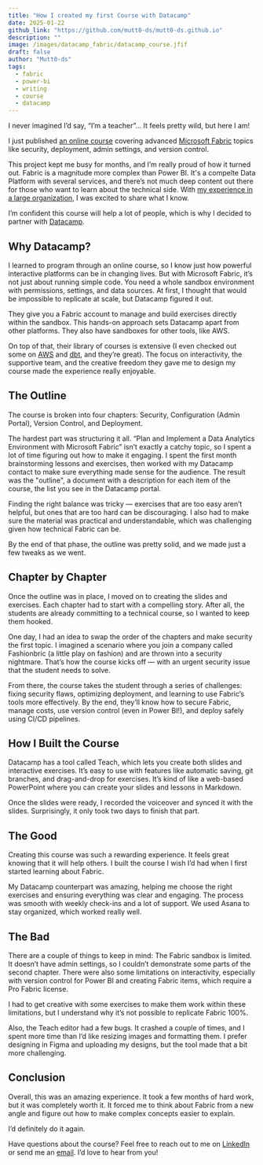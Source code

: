 ```yaml
---
title: "How I created my first Course with Datacamp"
date: 2025-01-22
github_link: "https://github.com/mutt0-ds/mutt0-ds.github.io"
description: ""
image: /images/datacamp_fabric/datacamp_course.jfif
draft: false
author: "Mutt0-ds"
tags:
  - fabric
  - power-bi
  - writing
  - course
  - datacamp
---
```


I never imagined I’d say, “I’m a teacher”...
It feels pretty wild, but here I am!

I just published [an online course](https://app.datacamp.com/learn/courses/plan-and-implement-a-data-analytics-environment-with-microsoft-fabric) covering advanced [Microsoft Fabric](https://www.microsoft.com/en-us/microsoft-fabric) topics like security, deployment, admin settings, and version control.

This project kept me busy for months, and I’m really proud of how it turned out. Fabric is a magnitude more complex than Power BI. It's a compelte Data Platform with several services, and there’s not much deep content out there for those who want to learn about the technical side. With [my experience in a large organization](https://mutt0-ds.github.io/posts/2024/10/my-talk-about-data-culture/), I was excited to share what I know.

I’m confident this course will help a lot of people, which is why I decided to partner with [Datacamp](https://datacamp.com/).

## Why Datacamp?

I learned to program through an online course, so I know just how powerful interactive platforms can be in changing lives. But with Microsoft Fabric, it’s not just about running simple code. You need a whole sandbox environment with permissions, settings, and data sources. At first, I thought that would be impossible to replicate at scale, but Datacamp figured it out.

They give you a Fabric account to manage and build exercises directly within the sandbox. This hands-on approach sets Datacamp apart from other platforms. They also have sandboxes for other tools, like AWS.

On top of that, their library of courses is extensive (I even checked out some on [AWS](https://www.datacamp.com/category/aws?page=1) and [dbt](https://app.datacamp.com/learn/courses/introduction-to-dbt), and they’re great). The focus on interactivity, the supportive team, and the creative freedom they gave me to design my course made the experience really enjoyable.

## The Outline

The course is broken into four chapters: Security, Configuration (Admin Portal), Version Control, and Deployment.

The hardest part was structuring it all. “Plan and Implement a Data Analytics Environment with Microsoft Fabric” isn’t exactly a catchy topic, so I spent a lot of time figuring out how to make it engaging. I spent the first month brainstorming lessons and exercises, then worked with my Datacamp contact to make sure everything made sense for the audience. The result was the "outline", a document with a description for each item of the course, the list you see in the Datacamp portal.

Finding the right balance was tricky — exercises that are too easy aren’t helpful, but ones that are too hard can be discouraging. I also had to make sure the material was practical and understandable, which was challenging given how technical Fabric can be.

By the end of that phase, the outline was pretty solid, and we made just a few tweaks as we went.

## Chapter by Chapter

Once the outline was in place, I moved on to creating the slides and exercises. Each chapter had to start with a compelling story. After all, the students are already committing to a technical course, so I wanted to keep them hooked.

One day, I had an idea to swap the order of the chapters and make security the first topic. I imagined a scenario where you join a company called Fashionbric (a little play on fashion) and are thrown into a security nightmare. That’s how the course kicks off — with an urgent security issue that the student needs to solve.

From there, the course takes the student through a series of challenges: fixing security flaws, optimizing deployment, and learning to use Fabric’s tools more effectively. By the end, they’ll know how to secure Fabric, manage costs, use version control (even in Power BI!), and deploy safely using CI/CD pipelines.

## How I Built the Course

Datacamp has a tool called Teach, which lets you create both slides and interactive exercises. It’s easy to use with features like automatic saving, git branches, and drag-and-drop for exercises. It’s kind of like a web-based PowerPoint where you can create your slides and lessons in Markdown.

Once the slides were ready, I recorded the voiceover and synced it with the slides. Surprisingly, it only took two days to finish that part.

## The Good
Creating this course was such a rewarding experience. It feels great knowing that it will help others. I built the course I wish I’d had when I first started learning about Fabric.

My Datacamp counterpart was amazing, helping me choose the right exercises and ensuring everything was clear and engaging. The process was smooth with weekly check-ins and a lot of support. We used Asana to stay organized, which worked really well.

## The Bad

There are a couple of things to keep in mind: The Fabric sandbox is limited. It doesn’t have admin settings, so I couldn’t demonstrate some parts of the second chapter. There were also some limitations on interactivity, especially with version control for Power BI and creating Fabric items, which require a Pro Fabric license.

I had to get creative with some exercises to make them work within these limitations, but I understand why it’s not possible to replicate Fabric 100%.

Also, the Teach editor had a few bugs. It crashed a couple of times, and I spent more time than I’d like resizing images and formatting them. I prefer designing in Figma and uploading my designs, but the tool made that a bit more challenging.

## Conclusion

Overall, this was an amazing experience. It took a few months of hard work, but it was completely worth it. It forced me to think about Fabric from a new angle and figure out how to make complex concepts easier to explain.

I’d definitely do it again.

Have questions about the course? Feel free to reach out to me on [LinkedIn](https://www.linkedin.com/in/davide-muttoni-77b134194/) or send me an [email](mr0lnk6r1@relay.firefox.com). I’d love to hear from you!